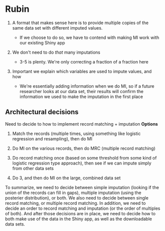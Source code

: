 # Rubin

1. A format that makes sense here is to provide multiple copies of the same data set with different imputed values. 
    - If we choose to do so, we have to contend with making MI work with our existing Shiny app

2. We don't need to do _that_ many imputations
    - 3-5 is plenty. We're only correcting a fraction of a fraction here

3.  Important we explain which variables are used to impute values, and how
    - We're essentially adding information when we do MI, so if a future researcher looks at our data set, their results will confirm the information we used to make the imputation in the first place

## Architectural decisions

Need to decide to how to implement record matching + imputation
**Options**

1. Match the records (multiple times, using something like logistic regression and resampling), then do MI

2. Do MI on the various records, then do MRC (multiple record matching)

3. Do record matching once (based on some threshold from some kind of logistic regression type approach), then see if we can impute simply from other data sets

4. Do $3$, and then do MI on the large, combined data set

To summarize, we need to decide between simple imputation (looking if the union of the records can fill in gaps), multiple imputation (using the posterier distribution), or both. We also need to decide between single record matching, or multiple record matching. In addition, we need to decide an order to record matching and imputation (or the order of multiples of both). And after those decisions are in place, we need to decide how to both make use of the data in the Shiny app, as well as the downloadable data sets.

